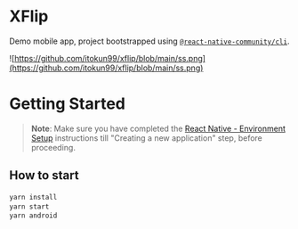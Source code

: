 # XFlip
Demo mobile app, project bootstrapped using [`@react-native-community/cli`](https://github.com/react-native-community/cli).

![https://github.com/itokun99/xflip/blob/main/ss.png](https://github.com/itokun99/xflip/blob/main/ss.png)

# Getting Started

>**Note**: Make sure you have completed the [React Native - Environment Setup](https://reactnative.dev/docs/environment-setup) instructions till "Creating a new application" step, before proceeding.
>

## How to start
```bash
yarn install
yarn start
yarn android
```
